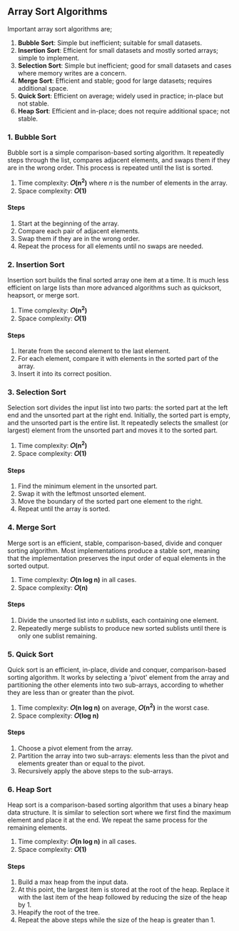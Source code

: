 ## Array Sort Algorithms
Important array sort algorithms are;
1. <b>Bubble Sort</b>: Simple but inefficient; suitable for small datasets.
2. <b>Insertion Sort</b>: Efficient for small datasets and mostly sorted arrays; simple to implement.
3. <b>Selection Sort</b>: Simple but inefficient; good for small datasets and cases where memory writes are a concern.
4. <b>Merge Sort</b>: Efficient and stable; good for large datasets; requires additional space.
5. <b>Quick Sort</b>: Efficient on average; widely used in practice; in-place but not stable.
6. <b>Heap Sort</b>: Efficient and in-place; does not require additional space; not stable.


### 1. Bubble Sort
Bubble sort is a simple comparison-based sorting algorithm. It repeatedly steps through the list, compares adjacent elements, and swaps them if they are in the wrong order. This process is repeated until the list is sorted.

1. Time complexity: <b>𝑂(n<sup>2</sup>)</b> where 𝑛 is the number of elements in the array.
2. Space complexity: <b>𝑂(1)</b></br>

#### Steps
1. Start at the beginning of the array.
2. Compare each pair of adjacent elements.
3. Swap them if they are in the wrong order.
4. Repeat the process for all elements until no swaps are needed.


### 2. Insertion Sort
Insertion sort builds the final sorted array one item at a time. It is much less efficient on large lists than more advanced algorithms such as quicksort, heapsort, or merge sort.

1. Time complexity: <b>𝑂(n<sup>2</sup>)</b>
2. Space complexity: <b>𝑂(1)</b></br>

#### Steps
1. Iterate from the second element to the last element.
2. For each element, compare it with elements in the sorted part of the array.
3. Insert it into its correct position.


### 3. Selection Sort
Selection sort divides the input list into two parts: the sorted part at the left end and the unsorted part at the right end. Initially, the sorted part is empty, and the unsorted part is the entire list. It repeatedly selects the smallest (or largest) element from the unsorted part and moves it to the sorted part.

1. Time complexity: <b>𝑂(n<sup>2</sup>)</b>
2. Space complexity: <b>𝑂(1)</b></br>

#### Steps
1. Find the minimum element in the unsorted part.
2. Swap it with the leftmost unsorted element.
3. Move the boundary of the sorted part one element to the right.
4. Repeat until the array is sorted.


### 4. Merge Sort
Merge sort is an efficient, stable, comparison-based, divide and conquer sorting algorithm. Most implementations produce a stable sort, meaning that the implementation preserves the input order of equal elements in the sorted output.

1. Time complexity: <b>𝑂(n log n)</b> in all cases.
2. Space complexity: <b>𝑂(n)</b></br>

#### Steps
1. Divide the unsorted list into 𝑛 sublists, each containing one element.
2. Repeatedly merge sublists to produce new sorted sublists until there is only one sublist remaining.


### 5. Quick Sort
Quick sort is an efficient, in-place, divide and conquer, comparison-based sorting algorithm. It works by selecting a 'pivot' element from the array and partitioning the other elements into two sub-arrays, according to whether they are less than or greater than the pivot.

1. Time complexity: <b>𝑂(n log n)</b> on average, <b>𝑂(n<sup>2</sup>)</b> in the worst case.
2. Space complexity: <b>𝑂(log n)</b></br>

#### Steps
1. Choose a pivot element from the array.
2. Partition the array into two sub-arrays: elements less than the pivot and elements greater than or equal to the pivot.
3. Recursively apply the above steps to the sub-arrays.

### 6. Heap Sort
Heap sort is a comparison-based sorting algorithm that uses a binary heap data structure. It is similar to selection sort where we first find the maximum element and place it at the end. We repeat the same process for the remaining elements.

1. Time complexity: <b>𝑂(n log n)</b> in all cases.
2. Space complexity: <b>𝑂(1)</b></br>

#### Steps
1. Build a max heap from the input data.
2. At this point, the largest item is stored at the root of the heap. Replace it with the last item of the heap followed by reducing the size of the heap by 1.
3. Heapify the root of the tree.
4. Repeat the above steps while the size of the heap is greater than 1.